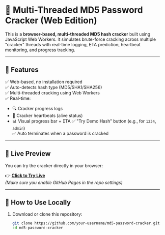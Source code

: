 # 🔐 Multi-Threaded MD5 Password Cracker (Web Edition)

This is a **browser-based, multi-threaded MD5 hash cracker** built using JavaScript Web Workers. It simulates brute-force cracking across multiple "cracker" threads with real-time logging, ETA prediction, heartbeat monitoring, and progress tracking.

---

## 🧪 Features

✅ Web-based, no installation required  
✅ Auto-detects hash type (MD5/SHA1/SHA256)  
✅ Multi-threaded cracking using Web Workers  
✅ Real-time:
- 🔍 Cracker progress logs
- 💓 Cracker heartbeats (alive status)
- 📊 Visual progress bar + ETA
✅ "Try Demo Hash" button (e.g., for `1234`, `admin`)  
✅ Auto terminates when a password is cracked

---

## 🔗 Live Preview

You can try the cracker directly in your browser:

👉 [**Click to Try Live**](https://your-github-username.github.io/md5-password-cracker/)  
*(Make sure you enable GitHub Pages in the repo settings)*

---

## 🧰 How to Use Locally

1. Download or clone this repository:
   ```bash
   git clone https://github.com/your-username/md5-password-cracker.git
   cd md5-password-cracker
